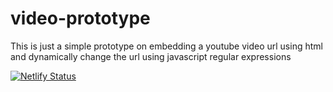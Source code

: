 # video-prototype
This is just a simple prototype on embedding a youtube video url using html and dynamically change the url using javascript regular expressions

[![Netlify Status](https://api.netlify.com/api/v1/badges/bb8d02e4-2557-48fc-982f-655e92b66d94/deploy-status)](https://app.netlify.com/sites/affectionate-liskov-881fd8/deploys)
